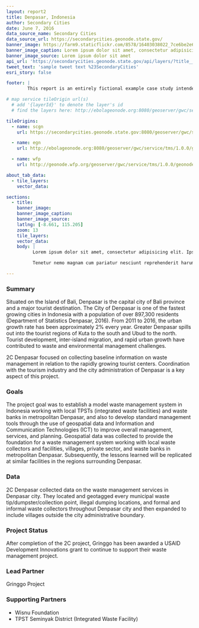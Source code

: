 ```yaml
---
layout: report2
title: Denpasar, Indonesia
author: Secondary Cities
date: June 7, 2016
data_source_name: Secondary Cities
data_source_url: https://secondarycities.geonode.state.gov/
banner_image: https://farm9.staticflickr.com/8578/16403038022_7ce6be2e6d.jpg
banner_image_caption: Lorem ipsum dolor sit amet, consectetur adipisicing elit.
banner_image_source: Lorem ipsum dolor sit amet
api_url: 'https://secondarycities.geonode.state.gov/api/layers/?title__icontains=denpasar'
tweet_text: 'sample tweet text %23SecondaryCities'
esri_story: false

footer: |
        This report is an entirely fictional example case study intended to demonstrate report editing capabilities.

# map service tileOrigin url(s)
  # add '{layerId}' to denote the layer's id
  # find the layers here: http://ebolageonode.org:8080/geoserver/gwc/service/tms/1.0.0/

tileOrigins:
  - name: scgn
    url: https://secondarycities.geonode.state.gov:8080/geoserver/gwc/service/tms/1.0.0/geonode:{layerId}@EPSG:900913@png/{z}/{x}/{y}.png

  - name: egn
    url: http://ebolageonode.org:8080/geoserver/gwc/service/tms/1.0.0/geonode:{layerId}@EPSG:900913@png/{z}/{x}/{y}.png

  - name: wfp
    url: http://geonode.wfp.org/geoserver/gwc/service/tms/1.0.0/geonode:{layerId}@EPSG:900913@png/{z}/{x}/{y}.png

about_tab_data:
  - tile_layers: 
    vector_data:

sections:
  - title:
    banner_image:
    banner_image_caption:
    banner_image_source:
    latlng: [-8.661, 115.205]
    zoom: 13
    tile_layers:
    vector_data:
    body: |
          Lorem ipsum dolor sit amet, consectetur adipisicing elit. Ipsum, exercitationem tempore. Ipsam itaque magnam expedita quibusdam, architecto maxime, repellat eveniet laborum quidem quam quia autem! Consequatur natus quia distinctio rem neque atque aliquam dignissimos perferendis iure quaerat dicta et tempora animi magni, sapiente officiis optio hic ratione ipsum. Delectus, eum accusantium rem quia repellat, pariatur. Libero voluptatibus sequi non! Fugiat ipsum deleniti nulla, quibusdam cum velit sed eaque dolores molestiae quas, et asperiores!

          Tenetur nemo magnam cum pariatur nesciunt reprehenderit harum temporibus, autem cumque debitis animi quia provident incidunt, id. Cupiditate alias dolores voluptates voluptatibus, necessitatibus quasi quisquam quis veniam.Tenetur nemo magnam cum pariatur nesciunt reprehenderit harum temporibus, autem cumque debitis animi quia provident incidunt, id. Cupiditate alias dolores voluptates voluptatibus, necessitatibus quasi quisquam quis veniam.

---
```


### Summary
Situated on the Island of Bali, Denpasar is the capital city of Bali province and a major tourist destination.  The City of Denpasar is one of the fastest growing cities in Indonesia with a population of over 897,300 residents (Department of Statistics Denpasar, 2016).  From 2011 to 2016, the urban growth rate has been approximately 2% every year.  Greater Denpasar spills out into the tourist regions of Kuta to the south and Ubud to the north.  Tourist development, inter-island migration, and rapid urban growth have contributed to waste and environmental management challenges.

2C Denpasar focused on collecting baseline information on waste management in relation to the rapidly growing tourist centers.  Coordination with the tourism industry and the city administration of Denpasar is a key aspect of this project.

### Goals
The project goal was to establish a model waste management system in Indonesia working with local TPSTs (integrated waste facilities) and waste banks in metropolitan Denpasar, and also to develop standard management tools through the use of geospatial data and Information and Communication Technologies (ICT) to improve overall management, services, and planning.  Geospatial data was collected to provide the foundation for a waste management system working with local waste collectors and facilities, villages, private sector, and waste banks in metropolitan Denpasar.  Subsequently, the lessons learned will be replicated at similar facilities in the regions surrounding Denpasar. 

### Data
2C Denpasar collected data on the waste management services in Denpasar city.  They located and geotagged every municipal waste tip/dumpster/collection point, illegal dumping locations, and formal and informal waste collectors throughout Denpasar city and then expanded to include villages outside the city administrative boundary.

### Project Status
After completion of the 2C project, Gringgo has been awarded a USAID Development Innovations grant to continue to support their waste management project.

### Lead Partner
Gringgo Project

### Supporting Partners
- Wisnu Foundation
- TPST Seminyak District (Integrated Waste Facility)






